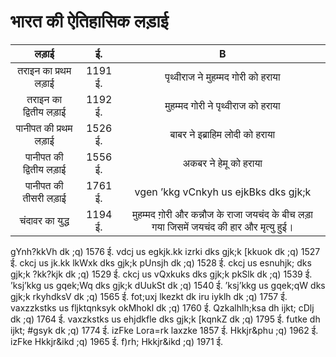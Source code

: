 # भारत की ऐतिहासिक लड़ाई

|लड़ाई|ई.|B|
|:---:|:---:|:---:|
|तराइन का प्रथम लड़ाई	|1191 ई.|	पृथ्वीराज ने मुहम्मद गोरी को हराया|
|तराइन का द्वितीय लड़ाई|	1192 ई.|	मुहम्मद गोरी ने पृथ्वीराज को हराया|
|पानीपत की प्रथम लड़ाई	|1526 ई.|	बाबर ने इब्राहिम लोदी को हराया|
|पानीपत की द्वितीय लड़ाई	|1556 ई.|	अकबर ने हेमू को हराया|
|पानीपत की तीसरी लड़ाई	|1761 ई.|	vgen ’kkg vCnkyh us ejkBks dks gjk;k|
|चंदावर का युद्ध	|1194 ई.	| मुहम्मद ग़ोरी और कन्नौज के राजा जयचंद के बीच लड़ा गया जिसमें जयचंद की हार और मृत्यु हुई।|
gYnh?kkVh dk ;q)	1576 ई.	vdcj us egkjk.kk izrki dks gjk;k
[kkuok dk ;q)	1527 ई.	ckcj us jk.kk lkWxk dks gjk;k 
pUnsjh dk ;q)	1528 ई.	ckcj us esnuhjk; dks gjk;k
?kk?kjk dk ;q)	1529 ई.	ckcj us vQxkuks dks gjk;k 
pkSlk dk ;q)	1539 ई.	’ksj’kkg us gqek;Wq dks gjk;k
dUukSt dk ;q)	1540 ई.	’ksj’kkg us gqek;qW dks gjk;k
rkyhdksV dk ;q)	1565 ई.	fot;uxj lkezkt dk iru
iyklh dk ;q)	1757 ई.	vaxzzkstks us fljktqnksyk
okMhokl dk ;q)	1760 ई.	Qzkalhlh;ksa dh ijkt;
cDlj dk ;q)	1764 ई.	vaxzkstks us ehjdkfle dks gjk;k
[kqnkZ dk ;q)	1795 ई.	futke dh ijkt;
#gsyk dk ;q)	1774 ई.	
izFke Lora=rk laxzke	1857 ई.	
Hkkjr&phu ;q)	1962 ई.	
izFke Hkkjr&ikd ;q)	1965 ई.	
f)rh; Hkkjr&ikd ;q)	1971 ई.	

